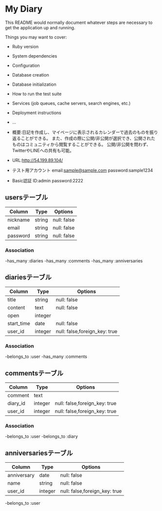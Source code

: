 # My Diary

This README would normally document whatever steps are necessary to get the
application up and running.

Things you may want to cover:

* Ruby version

* System dependencies

* Configuration

* Database creation

* Database initialization

* How to run the test suite

* Services (job queues, cache servers, search engines, etc.)

* Deployment instructions

* ...

* 概要:日記を作成し、マイページに表示されるカレンダーで過去のものを振り返ることができる。
    また、作成の際に公開/非公開が選択でき、公開されたものはコミュニティから閲覧することができる。
    公開/非公開を問わず、TwitterやLINEへの共有も可能。
* URL:http://54.199.89.104/
* テスト用アカウント
   email:sample@sample.com
   password:sample1234
* Basic認証
   ID:admin
   password:2222

## usersテーブル
| Column           | Type        | Options    |
|------------------|-------------|------------|
| nickname         | string      |null: false |
| email            | string      |null: false |
| password         | string      |null: false |

### Association
-has_many :diaries
-has_many :comments
-has_many :anniversaries

## diariesテーブル
| Column          | Type        | Options                      |
|-----------------|-------------|------------------------------|
| title           | string      |null: false                   |
| content         | text        |null: false                   |
| open            | integer     |                              |
| start_time      | date        |null: false                   |
| user_id         | integer     |null: false,foreign_key: true |

### Association
-belongs_to :user
-has_many :comments

## commentsテーブル
| Column   | Type    | Options                      |
|----------|---------|------------------------------|
| comment  | text    |                              |
| diary_id | integer |null: false,foreign_key: true |
| user_id  | integer |null: false,foreign_key: true |

### Association
-belongs_to :user
-belongs_to :diary

## anniversariesテーブル
| Column       | Type    | Options                      |
|--------------|---------|------------------------------|
| anniversary  | date    |null: false                   |
| name         | string  |null: false                   |
| user_id      | integer |null: false,foreign_key: true |

-belongs_to :user
